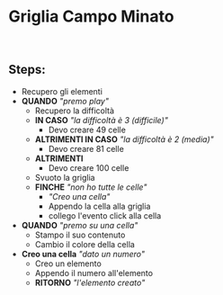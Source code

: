 # Griglia Campo Minato

<br>

## Steps:

- Recupero gli elementi
- **QUANDO** _"premo play"_
    - Recupero la difficoltà
    - **IN CASO** _"la difficoltà è 3 (difficile)"_
        - Devo creare 49 celle
    - **ALTRIMENTI IN CASO** _"la difficoltà è 2 (media)"_
        - Devo creare 81 celle
    - **ALTRIMENTI**
        - Devo creare 100 celle
    - Svuoto la griglia
    - **FINCHE** _"non ho tutte le celle"_
        - _"Creo una cella"_
        - Appendo la cella alla griglia
        - collego l'evento click alla cella
- **QUANDO** _"premo su una cella"_
    - Stampo il suo contenuto
    - Cambio il colore della cella
- **Creo una cella** _"dato un numero"_
    - Creo un elemento
    - Appendo il numero all'elemento
    - **RITORNO** _"l'elemento creato"_